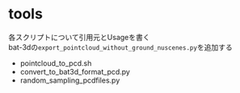 # tools
各スクリプトについて引用元とUsageを書く<br>
bat-3dの`export_pointcloud_without_ground_nuscenes.py`を追加する
* pointcloud_to_pcd.sh
* convert_to_bat3d_format_pcd.py
* random_sampling_pcdfiles.py
